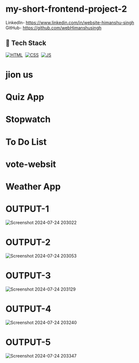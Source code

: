 # my-short-frontend-project-2

LinkedIn- https://www.linkedin.com/in/website-himanshu-singh<br>
GitHub- https://github.com/webHimanshusingh<br>
## 📌 Tech Stack
[![HTML](https://img.shields.io/badge/html5%20-%23E34F26.svg?&style=for-the-badge&logo=html5&logoColor=white)](https://github.com/jigar-sable/Portfolio-Website/search?l=html)&nbsp;
[![CSS](https://img.shields.io/badge/css3%20-%231572B6.svg?&style=for-the-badge&logo=css3&logoColor=white)](https://github.com/jigar-sable/Portfolio-Website/search?l=css)&nbsp;
[![JS](https://img.shields.io/badge/javascript%20-%23323330.svg?&style=for-the-badge&logo=javascript&logoColor=%23F7DF1E)](https://github.com/jigar-sable/Portfolio-Website/search?l=javascript)
# jion us
# Quiz App
# Stopwatch
# To Do List
# vote-websit
# Weather App
# OUTPUT-1
![Screenshot 2024-07-24 203022](https://github.com/user-attachments/assets/b0fe8130-0728-4963-8658-ae3ebe289fe1)
# OUTPUT-2
![Screenshot 2024-07-24 203053](https://github.com/user-attachments/assets/49fad90f-0e3c-4a55-8ed1-062f1d72c3cf)
# OUTPUT-3
![Screenshot 2024-07-24 203129](https://github.com/user-attachments/assets/571abdd8-1bc4-465e-ac96-48d5648ef87b)
# OUTPUT-4
![Screenshot 2024-07-24 203240](https://github.com/user-attachments/assets/d9eb8d7e-1e0f-40e8-9b36-9de9c36b02b2)
# OUTPUT-5
![Screenshot 2024-07-24 203347](https://github.com/user-attachments/assets/263f0545-3dfa-4d8c-a937-a5550cb9cdb5)
